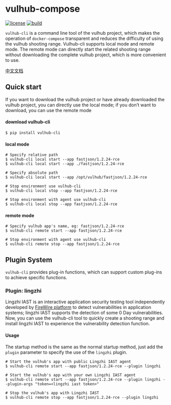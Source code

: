 # vulhub-compose
[![license](https://img.shields.io/github/license/huoxianclub/vulhub-compose.svg)](https://github.com/huoxianclub/vulhub-compose/blob/main/LICENSE)
[![build](https://github.com/huoxianclub/vulhub-compose/actions/workflows/python-publish.yml/badge.svg)](https://github.com/huoxianclub/vulhub-compose/actions/workflows/python-publish.yml)

`vulhub-cli` is a command line tool of the vulhub project, which makes the operation of `docker-compose` transparent and reduces the difficulty of using the vulhub shooting range. Vulhub-cli supports local mode and remote mode. The remote mode can directly start the related shooting range without downloading the complete vulhub project, which is more convenient to use.

[中文文档](https://github.com/huoxianclub/vulhub-compose/blob/main/README.zh-ch.md)

## Quick start
If you want to download the vulhub project or have already downloaded the vulhub project, you can directly use the local mode; if you don’t want to download, you can use the remote mode

#### download vulhub-cli
```shell script
$ pip install vulhub-cli
```

#### local mode
```shell script
# Specify relative path
$ vulhub-cli local start --app fastjson/1.2.24-rce
$ vulhub-cli local start --app ./fastjson/1.2.24-rce

# Specify absolute path
$ vulhub-cli local start --app /opt/vulhub/fastjson/1.2.24-rce

# Stop environment use vulhub-cli
$ vulhub-cli local stop --app fastjson/1.2.24-rce

# Stop environment with agent use vulhub-cli
$ vulhub-cli local stop --app fastjson/1.2.24-rce
```

#### remote mode
```shell script
# Specify vulhub app's name, eg: fastjson/1.2.24-rce
$ vulhub-cli remote start --app fastjson/1.2.24-rce

# Stop environment with agent use vulhub-cli
$ vulhub-cli remote stop --app fastjson/1.2.24-rce
```


## Plugin System
`vulhub-cli` provides plug-in functions, which can support custom plug-ins to achieve specific functions.

### Plugin: lingzhi
Lingzhi IAST is an interactive application security testing tool independently developed by [FireWire platform](https://www.huoxian.cn/) to detect vulnerabilities in application systems; lingzhi IAST supports the detection of some 0 Day vulnerabilities. Now, you can use the vulhub-cli tool to quickly create a shooting range and install lingzhi IAST to experience the vulnerability detection function.

#### Usage
The startup method is the same as the normal startup method, just add the `plugin` parameter to specify the use of the `lingzhi` plugin.
```shell script
# Start the vulhub's app with public Lingzhi IAST agent
$ vulhub-cli remote start --app fastjson/1.2.24-rce --plugin lingzhi

# Start the vulhub's app with your own Lingzhi IAST agent
$ vulhub-cli remote start --app fastjson/1.2.24-rce --plugin lingzhi --plugin-args "token=<lingzhi iast token>"

# Stop the vulhub's app with Lingzhi IAST
$ vulhub-cli remote stop --app fastjson/1.2.24-rce --plugin lingzhi
```
